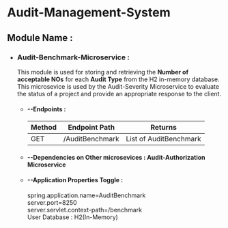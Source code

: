 # Audit-Management-System

## Module Name :

* ### Audit-Benchmark-Microservice :
  This module is used for storing and retrieving the **Number of acceptable NOs** for each **Audit Type** from the H2 in-memory database.
  This microsevice is used by the Audit-Severity Microservice to evaluate the status of a project and provide an appropriate response to the client.

  * #### --Endpoints : 
    <table>
        <thead>
            <th>Method</th>
            <th>Endpoint Path</th>
            <th>Returns</th>
        </thead>
        <tbody>
            <tr>
                <td>GET</td>
                <td>/AuditBenchmark</td>
                <td>List of AuditBenchmark</td>
            </tr>
        </tbody>
    </table>

  * #### --Dependencies on Other microsevices : **Audit-Authorization Microservice**

  * #### --Application Properties Toggle :<br/>
      spring.application.name=AuditBenchmark<br/>
      server.port=8250<br/>
      server.servlet.context-path=/benchmark<br/>
      User Database : H2(In-Memory)<br/>
